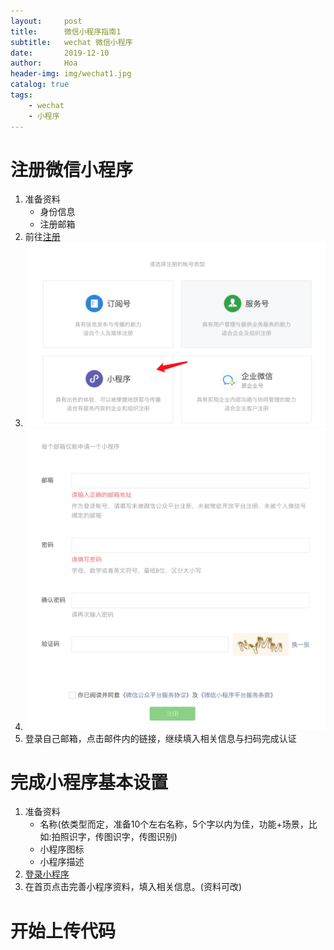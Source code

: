 ```yaml
---
layout:     post
title:      微信小程序指南1
subtitle:   wechat 微信小程序 
date:       2019-12-10
author:     Hoa
header-img: img/wechat1.jpg
catalog: true
tags:
    - wechat
    - 小程序
---
```

# 注册微信小程序
1. 准备资料
	- 身份信息
	- 注册邮箱
2. 前往[注册](https://mp.weixin.qq.com/cgi-bin/registermidpage?action=index&lang=zh_CN&token=)
3. ![类型小程序](https://github.com/zero-times/zero-times.github.io/blob/master/img/wechat0101.png)
4. ![填写指定信息](https://github.com/zero-times/zero-times.github.io/blob/master/img/wechat0102.png)
5. 登录自己邮箱，点击邮件内的链接，继续填入相关信息与扫码完成认证

# 完成小程序基本设置
1. 准备资料
	- 名称(依类型而定，准备10个左右名称，5个字以内为佳，功能+场景，比如:拍照识字，传图识字，传图识别)
	- 小程序图标
	- 小程序描述
2. [登录小程序](https://mp.weixin.qq.com/)
3. 在首页点击完善小程序资料，填入相关信息。(资料可改)

# 开始上传代码

